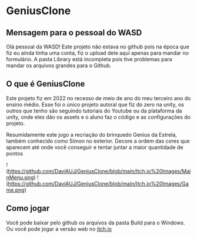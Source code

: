 # GeniusClone

## Mensagem para o pessoal do WASD
Olá pessoal da WASD! Este projeto não estava no github pois na época que fiz eu ainda tinha uma conta, fiz o upload dele aqui apenas para mandar no formulário. A pasta Library está incompleta pois tive problemas para mandar os arquivos grandes para o Github.

## O que é GeniusClone
Este projeto fiz em 2022 no recesso de meio de ano do meu terceiro ano do ensino médio. Esse foi o único projeto autoral que fiz do zero na unity, os outros que tenho são seguindo tutoriais do Youtube ou da plataforma da unity, onde eles dão os assets e o aluno faz o código e as configurações do projeto.

Resumidamente este jogo a recriação do brinquedo Genius da Estrela, também conhecido como Simon no exterior. Decore a ordem das cores que aparecem até onde você conseguir e tentar juntar a maior quantidade de pontos

!(https://github.com/DaviAUJ/GeniusClone/blob/main/Itch.io%20Images/MainMenu.png)
!(https://github.com/DaviAUJ/GeniusClone/blob/main/Itch.io%20Images/Game.png)

## Como jogar
Você pode baixar pelo github os arquivos da pasta Build para o Windows.
Ou você pode jogar a versão web no [itch.io](https://plantsx.itch.io/genius-clone)
